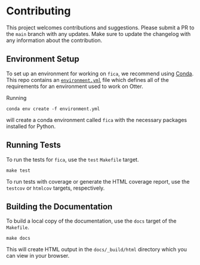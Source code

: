 # Contributing

This project welcomes contributions and suggestions. Please submit a PR to the `main` branch with 
any updates. Make sure to update the changelog with any information about the contribution.


## Environment Setup

To set up an environment for working on `fica`, we recommend using 
[Conda](https://docs.conda.io/en/latest/miniconda.html). This repo contains an 
[`environment.yml`](environment.yml) file which defines all of the requirements for an environment
used to work on Otter.

Running

```
conda env create -f environment.yml
```

will create a conda environment called `fica` with the necessary packages installed for Python.


## Running Tests

To run the tests for `fica`, use the `test` `Makefile` target.

```
make test
```

To run tests with coverage or generate the HTML coverage report, use the `testcov` or `htmlcov`
targets, respectively.


## Building the Documentation

To build a local copy of the documentation, use the `docs` target of the `Makefile`.

```
make docs
```

This will create HTML output in the `docs/_build/html` directory which you can view in your browser.
